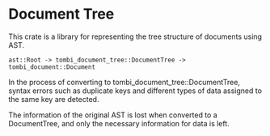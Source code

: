 # Document Tree

This crate is a library for representing the tree structure of documents using AST.

```text
ast::Root -> tombi_document_tree::DocumentTree -> tombi_document::Document
```

In the process of converting to tombi_document_tree::DocumentTree,
syntax errors such as duplicate keys and different types of data assigned to the same key are detected.

The information of the original AST is lost when converted to a DocumentTree, and only the necessary information for data is left.
